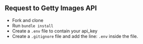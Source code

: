 ## Request to Getty Images API

- Fork and clone
- Run `bundle install`
- Create a `.env` file to contain your api_key
- Create a `.gitignore` file and add the line: `.env` inside the file.
